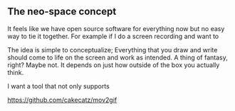 

The neo-space concept
---

It feels like we have open source software for everything now but no easy way to tie it together. For example if I do a screen recording and want to 


The idea is simple to conceptualize; Everything that you draw and write should come to life on the screen and work as intended. A thing of fantasy, right? Maybe not. It depends on just how outside of the box you actually think.

I want a tool that not only supports 

https://github.com/cakecatz/mov2gif


